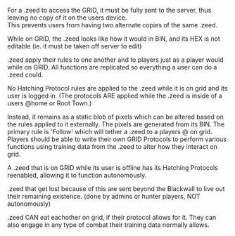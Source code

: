 For a .zeed to access the GRID, it must be fully sent to the server, thus leaving no copy of it on the users device.  
This prevents users from having two alternate copies of the same .zeed.

While on GRID, the .zeed looks like how it would in BIN, and its HEX is not editable (ie. it must be taken off server to edit)

.zeed apply their rules to one another and to players just as a player would while on GRID. 
All functions are replicated so everything a user can do a .zeed could.

No Hatching Protocol rules are applied to the .zeed while it is on grid and its user is logged in.
(The protocols ARE applied while the .zeed is inside of a users @home or Root Town.)

Instead, it remains as a static blob of pixels which can be altered based on the rules applied to it externally. The pixels are generated from its BIN.
The primary rule is 'Follow' which will tether a .zeed to a players @ on grid.
Players should be able to write their own GRID Protocols to perform various functions using training data from the .zeed to alter how they interact on grid.

A .zeed that is on GRID while its user is offline has its Hatching Protocols reenabled, allowing it to function autonomously.

.zeed that get lost because of this are sent beyond the Blackwall to live out their remaining existence. (done by admins or hunter players, NOT autonomously)

.zeed CAN eat eachother on grid, if their protocol allows for it. They can also engage in any type of combat their training data normally allows.

